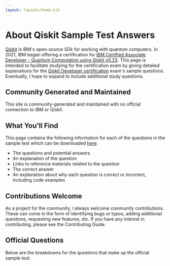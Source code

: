 ```yaml
---
layout: layouts/home.njk
---
```


# About Qiskit Sample Test Answers
[Qiskit](https://qiskit.org/) is IBM's open-source SDk for working with quantum computers. In 2021, IBM began offering a certification for [IBM Certified Associate Developer - Quantum Computation using Qiskit v0.2X](https://www.ibm.com/training/certification/C0010300). This page is intended to facilitate studying for the certification exam by giving detailed explanations for the [Qiskit Developer certification](https://www.ibm.com/training/certification/C0010300) exam's sample questions. Eventually, I hope to expand to include additional study questions.

## Community Generated and Maintained

This site is community-generated and maintained with no official connection to IBM or Qiskit.

## What You'll Find
This page contains the following information for each of the questions in the sample test which can be downloaded [here](https://www.ibm.com/training/certification/C0010300):

* The questions and potential answers
* An explanation of the question
* Links to reference materials related to the question
* The correct answer
* An explanation about why each question is correct or incorrect, including code examples

## Contributions Welcome

As a project for the community, I always welcome community contributions. These can come in the form of identifying bugs or typos, adding additional questions, requesting new features, etc. If you have any interest in contributing, please see the <link href="https://github.com/andre-a-alves/qiskit-sample-test-answers/blob/master/CONTRIBUTING.md">Contributing Guide</link>. 

## Official Questions

Below are the breakdowns for the questions that make up the official sample test.